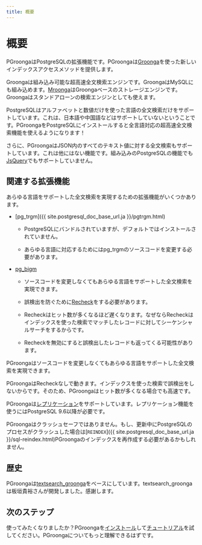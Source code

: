 ```yaml
---
title: 概要
---
```


# 概要

PGroongaはPostgreSQLの拡張機能です。PGroongaは[Groonga](http://groonga.org/ja/)を使った新しいインデックスアクセスメソッドを提供します。

Groongaは組み込み可能な超高速全文検索エンジンです。GroongaはMySQLにも組み込めます。[Mroonga](http://mroonga.org/ja/)はGroongaベースのストレージエンジンです。Groongaはスタンドアローンの検索エンジンとしても使えます。 

PostgreSQLはアルファベットと数値だけを使った言語の全文検索だけをサポートしています。これは、日本語や中国語などはサポートしていないということです。PGroongaをPostgreSQLにインストールすると全言語対応の超高速全文検索機能を使えるようになります！

さらに、PGroongaはJSON内のすべてのテキスト値に対する全文検索もサポートしています。これは他にはない機能です。組み込みのPostgreSQLの機能でも[JsQuery](https://github.com/postgrespro/jsquery)でもサポートしていません。

## 関連する拡張機能

あらゆる言語をサポートした全文検索を実現するための拡張機能がいくつかあります。

  * [pg\_trgm]({{ site.postgresql_doc_base_url.ja }}/pgtrgm.html)

    * PostgreSQLにバンドルされていますが、デフォルトではインストールされていません。

    * あらゆる言語に対応するためにはpg\_trgmのソースコードを変更する必要があります。

  * [pg\_bigm](http://pgbigm.osdn.jp/)

    * ソースコードを変更しなくてもあらゆる言語をサポートした全文検索を実現できます。

    * 誤検出を防ぐために[Recheck](http://pgbigm.osdn.jp/pg_bigm-1-2.html#enable_recheck)をする必要があります。

    * Recheckはヒット数が多くなるほど遅くなります。なぜならRecheckはインデックスを使った検索でマッチしたレコードに対してシーケンシャルサーチをするからです。


    * Recheckを無効にすると誤検出したレコードも返ってくる可能性があります。

PGroongaはソースコードを変更しなくてもあらゆる言語をサポートした全文検索を実現できます。

PGroongaはRecheckなしで動きます。インデックスを使った検索で誤検出をしないからです。そのため、PGroongaはヒット数が多くなる場合でも高速です。

PGroongaは[レプリケーション](../reference/replication.html)をサポートしています。レプリケーション機能を使うにはPostgreSQL 9.6以降が必要です。

PGroongaはクラッシュセーフではありません。もし、更新中にPostgreSQLのプロセスがクラッシュした場合は[`REINDEX`]({{ site.postgresql_doc_base_url.ja }}/sql-reindex.html)PGroongaのインデックスを再作成する必要があるかもしれません。

## 歴史

PGroongaは[textsearch_groonga](http://textsearch-ja.projects.pgfoundry.org/textsearch_groonga.html)をベースにしています。textsearch\_groongaは板垣貴裕さんが開発しました。感謝します。

## 次のステップ

使ってみたくなりましたか？PGroongaを[インストール](../install/)して[チュートリアル](../tutorial/)を試してください。PGroongaについてもっと理解できるはずです。

